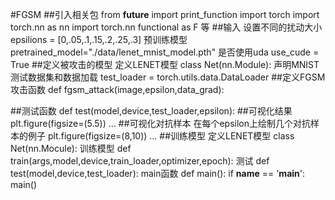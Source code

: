 #FGSM
##引入相关包
from __future__ import print_function
import torch
import torch.nn as nn
import torch.nn functional as F
等
##输入
设置不同的扰动大小
epsilions = [0,.05,.1,.15,.2,.25,.3]
预训练模型
pretrained_model="./data/lenet_mnist_model.pth"
是否使用uda
use_cude = True
##定义被攻击的模型
定义LENET模型
class Net(nn.Module):
声明MNIST测试数据集和数据加载
test_loader = torch.utils.data.DataLoader
##定义FGSM攻击函数
def fgsm_attack(image,epsilon,data_grad):

##测试函数
def test(model,device,test_loader,epsilon):
##可视化结果
plt.figure(figsize=(5.5))
...
##可视化对抗样本
在每个epsilon上绘制几个对抗样本的例子
plt.figure(figsize=(8,10))
...
##训练模型
定义LENET模型
class Net(nn.Mocule):
训练模型
def train(args,model,device,train_loader,optimizer,epoch):
测试
def test(model,device,test_loader):
main函数
def main():
if __name__ == '__main__':
main()
